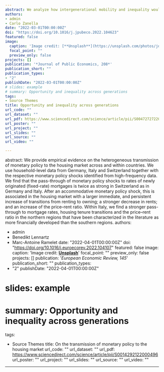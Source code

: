 ```yaml
---
abstract: We analyze how intergenerational mobility and inequality would change relative to the status quo if dynasties had access to optimal insurance against low ability of future generations. Based on a dynamic, dynastic Mirrleesian model, we find that insurance against intergenerational ability risk increases in the social optimum relative to the status quo. This implies less intergenerational mobility in terms of welfare but no quantitatively significant change in earnings mobility. Earnings mobility is thus similar across economies with different incentives and welfare, illustrating that changes in earnings mobility cannot be interpreted readily in welfare terms without further analysis.
authors:
- admin
- Carlo Zanella
date: "2022-03-01T00:00:00Z"
doi: "https://doi.org/10.1016/j.jpubeco.2022.104623"
featured: false
image:
  caption: 'Image credit: [**Unsplash**](https://unsplash.com/photos/jdD8gXaTZsc)'
  focal_point: ""
  preview_only: false
projects: []
publication: '*Journal of Public Economics, 208*'
publication_short: ""
publication_types:
- "2"
publishDate: "2022-03-01T00:00:00Z"
# slides: example
# summary: Opportunity and inequality across generations
tags:
- Source Themes
title: Opportunity and inequality across generations
url_code: ""
url_dataset: ""
url_pdf: https://www.sciencedirect.com/science/article/pii/S0047272722000251
url_poster: ""
url_project: ""
url_slides: ""
url_source: ""
url_video: ""

---
```


abstract: We provide empirical evidence on the heterogeneous transmission of monetary policy to the housing market across and within countries. We use household-level data from Germany, Italy and Switzerland together with the respective monetary policy shocks identified from high-frequency data. We find that the pass-through of monetary policy shocks to rates of newly originated (fixed-rate) mortgages is twice as strong in Switzerland as in Germany and Italy. After an accommodative monetary policy shock, this is associated in the housing market with a larger immediate, and persistent increase of transitions from renting to owning; a stronger decrease in rents; and an increase of the price–rent ratio. Within Italy, we find a stronger pass-through to mortgage rates, housing tenure transitions and the price–rent ratio in the northern regions that have been characterized in the literature as more financially developed than the southern regions.
authors:
- admin
- Benedikt Lennartz
- Marc-Antoine Ramelet
date: "2022-04-01T00:00:00Z"
doi: "https://doi.org/10.1016/j.euroecorev.2022.104107"
featured: false
image:
  caption: 'Image credit: [**Unsplash**](https://unsplash.com/photos/jdD8gXaTZsc)'
  focal_point: ""
  preview_only: false
projects: []
publication: '*European Economic Review, 145*'
publication_short: ""
publication_types:
- "2"
publishDate: "2022-04-01T00:00:00Z"
# slides: example
# summary: Opportunity and inequality across generations
tags:
- Source Themes
title: On the transmission of monetary policy to the housing market
url_code: ""
url_dataset: ""
url_pdf: https://www.sciencedirect.com/science/article/pii/S0014292122000496
url_poster: ""
url_project: ""
url_slides: ""
url_source: ""
url_video: ""
---